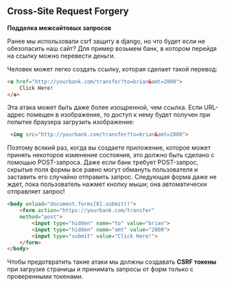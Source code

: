 ## Cross-Site Request Forgery

**Подделка межсайтовых запросов** 

Ранее мы использовали csrf защиту в django, но что будет если не обезопасить наш сайт? Для пример возьмем банк, в котором перейдя на ссылку можно перевести деньги.

Человек может легко создать ссылку, которая сделает такой перевод:

```html
<a href="http://yourbank.com/transfer?to=brian&amt=2800">
    Click Here!
</a> 
```

Эта атака может быть даже более изощренной, чем ссылка. Если URL-адрес помещен в изображение, то доступ к нему будет получен при попытке браузера загрузить изображение:

```html
 <img src="http://yourbank.com/transfer?to=brian&amt=2800"> 
```

Поэтому всякий раз, когда вы создаете приложение, которое может принять некоторое изменение состояния, это должно быть сделано с помощью POST-запроса. Даже если банк требует POST-запрос, скрытые поля формы все равно могут обмануть пользователя и заставить его случайно отправить запрос. Следующая форма даже не ждет, пока пользователь нажмет кнопку мыши; она автоматически отправляет запрос!

```html
<body onload="document.forms[0].submit()">
    <form action="https://yourbank.com/transfer"
    method="post">
        <input type="hidden" name="to" value="brian">
        <input type="hidden" name="amt" value="2800">
        <input type="submit" value="Click Here!">
    </form>
</body>
```

Чтобы предотвратить такие атаки мы должны создавать **CSRF токены** при загрузке страницы и принимать запросы от форм только с проверенными токенами.
